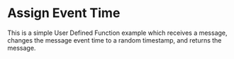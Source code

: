 # Assign Event Time

This is a simple User Defined Function example which receives a message, changes the message event time to a random timestamp, and returns the message.
